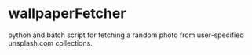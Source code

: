 # wallpaperFetcher
python and batch script for fetching a random photo from user-specified unsplash.com collections.
